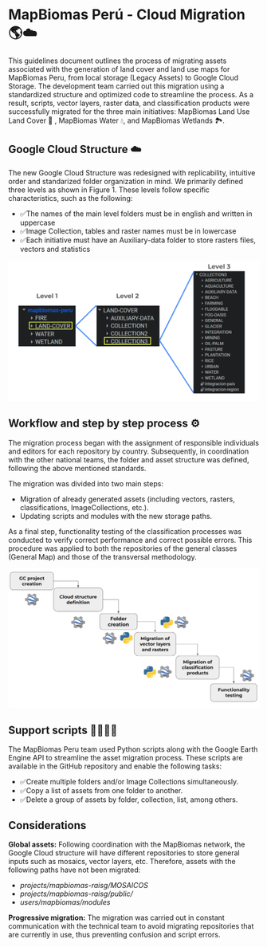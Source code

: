 # MapBiomas Perú - Cloud Migration 🌎☁️

This guidelines document outlines the process of migrating assets associated with the generation of land cover and land use maps for MapBiomas Peru, from local storage (Legacy Assets) to Google Cloud Storage. The development team carried out this migration using a standardized structure and optimized code to streamline the process. As a result, scripts, vector layers, raster data, and classification products were successfully migrated for the three main initiatives: MapBiomas Land Use Land Cover 🌳 , MapBiomas Water 💧, and MapBiomas Wetlands 🏞️.

## Google Cloud Structure ☁️

The new Google Cloud Structure was redesigned with replicability, intuitive order and standarized folder organization in mind. We primarily defined three levels as shown in Figure 1. These levels follow specific characteristics, such as the following:

* ✅The names of the main level folders must be in english and written in uppercase 
* ✅Image Collection, tables and raster names must be in lowercase
* ✅Each initiative must have an Auxiliary-data folder to store rasters files, vectors and statistics

![Figure 1. New Folder structure and folder levels](https://github.com/vllactayo/mb-cloud-migration/blob/main/gc-folder-levels.png)

## Workflow and step by step process ⚙️

The migration process began with the assignment of responsible individuals and editors for each repository by country. Subsequently, in coordination with the other national teams, the folder and asset structure was defined, following the above mentioned standards.

The migration was divided into two main steps:

* Migration of already generated assets (including vectors, rasters, classifications, ImageCollections, etc.).
* Updating scripts and modules with the new storage paths.

As a final step, functionality testing of the classification processes was conducted to verify correct performance and correct possible errors. This procedure was applied to both the repositories of the general classes (General Map) and those of the transversal methodology.

![Figure 2. New Folder structure and folder levels](https://github.com/vllactayo/mb-cloud-migration/blob/main/gc-workflow.png)

## Support scripts 🫱🏽‍🫲🏽

The MapBiomas Peru team used Python scripts along with the Google Earth Engine API to streamline the asset migration process. These scripts are available in the GitHub repository and enable the following tasks:

* ✅Create multiple folders and/or Image Collections simultaneously.
* ✅Copy a list of assets from one folder to another.
* ✅Delete a group of assets by folder, collection, list, among others.

## Considerations

**Global assets:** Following coordination with the MapBiomas network, the Google Cloud structure will have different repositories to store general inputs such as mosaics, vector layers, etc. Therefore, assets with the following paths have not been migrated:

* *projects/mapbiomas-raisg/MOSAICOS*
* *projects/mapbiomas-raisg/public/*
* *users/mapbiomas/modules*

**Progressive migration:** The migration was carried out in constant communication with the technical team to avoid migrating repositories that are currently in use, thus preventing confusion and script errors.
